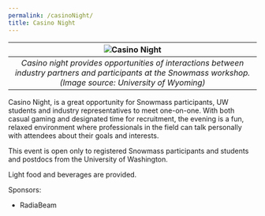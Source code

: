 ```yaml
---
permalink: /casinoNight/
title: Casino Night
---
```


| ![Casino Night](https://www.uwyo.edu/uw/news/_files/images/2017/08/casino-web.jpg) |
| :---: |
| *Casino night provides opportunities of interactions between industry partners and participants at the Snowmass workshop. (Image source: University of Wyoming)* |

Casino Night, is a great opportunity for Snowmass participants, UW students and industry representatives to meet one-on-one.  With both casual gaming and designated time for recruitment, the evening is a fun, relaxed environment where professionals in the field can talk personally with attendees about their goals and interests.

This event is open only to registered Snowmass participants and students and postdocs from the University of Washington.

Light food and beverages are provided. 

Sponsors:

- RadiaBeam
